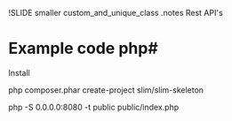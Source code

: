 !SLIDE smaller custom_and_unique_class
.notes Rest API's

# Example code php#


Install 

php composer.phar create-project slim/slim-skeleton <appname>

php -S 0.0.0.0:8080 -t public public/index.php


